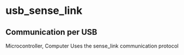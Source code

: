# usb_sense_link

## Communication per USB

Microcontroller, Computer
Uses the sense_link communication protocol
